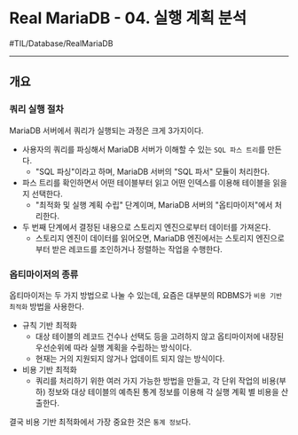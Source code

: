 # Real MariaDB - 04. 실행 계획 분석
#TIL/Database/RealMariaDB

---

## 개요

### 쿼리 실행 절차

MariaDB 서버에서 쿼리가 실행되는 과정은 크게 3가지이다.  

- 사용자의 쿼리를 파싱해서 MariaDB 서버가 이해할 수 있는 `SQL 파스 트리`를 만든다.
	- "SQL 파싱"이라고 하며, MariaDB 서버의 "SQL 파서" 모듈이 처리한다.
- 파스 트리를 확인하면서 어떤 테이블부터 읽고 어떤 인덱스를 이용해 테이블을 읽을지 선택한다.
	- "최적화 및 실행 계획 수립" 단계이며, MariaDB 서버의 "옵티마이저"에서 처리한다.
- 두 번째 단계에서 결정된 내용으로 스토리지 엔진으로부터 데이터를 가져온다.  
	- 스토리지 엔진이 데이터를 읽어오면, MariaDB 엔진에서는 스토리지 엔진으로부터 받은 레코드를 조인하거나 정렬하는 작업을 수행한다.


### 옵티마이저의 종류

옵티마이저는 두 가지 방법으로 나눌 수 있는데, 요즘은 대부분의 RDBMS가  `비용 기반 최적화` 방법을 사용한다.  

- 규칙 기반 최적화
	- 대상 테이블의 레코드 건수나 선택도 등을 고려하지 않고 옵티마이저에 내장된 우선순위에 따라 실행 계획을 수립하는 방식이다.
	- 현재는 거의 지원되지 않거나 업데이트 되지 않는 방식이다.
- 비용 기반 최적화
	- 쿼리를 처리하기 위한 여러 가지 가능한 방법을 만들고, 각 단위 작업의 비용(부하) 정보와 대상 테이블의 예측된 통계 정보를 이용해 각 실행 계획 별 비용을 산출한다.

결국 비용 기반 최적화에서 가장 중요한 것은 `통계 정보`다.  

